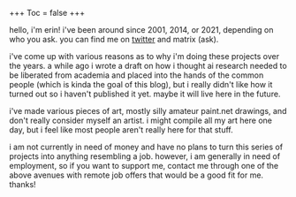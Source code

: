 +++
Toc = false
+++

hello, i'm erin! i've been around since 2001, 2014, or 2021, depending on who you ask. you can find me on [twitter](https://twitter.com/cityposting) and matrix (ask).

i've come up with various reasons as to why i'm doing these projects over the years. a while ago i wrote a draft on how i thought ai research needed to be liberated from academia and placed into the hands of the common people (which is kinda the goal of this blog), but i really didn't like how it turned out so i haven't published it yet. maybe it will live here in the future.

i've made various pieces of art, mostly silly amateur paint.net drawings, and don't really consider myself an artist. i might compile all my art here one day, but i feel like most people aren't really here for that stuff.

i am not currently in need of money and have no plans to turn this series of projects into anything resembling a job. however, i am generally in need of employment, so if you want to support me, contact me through one of the above avenues with remote job offers that would be a good fit for me. thanks!
